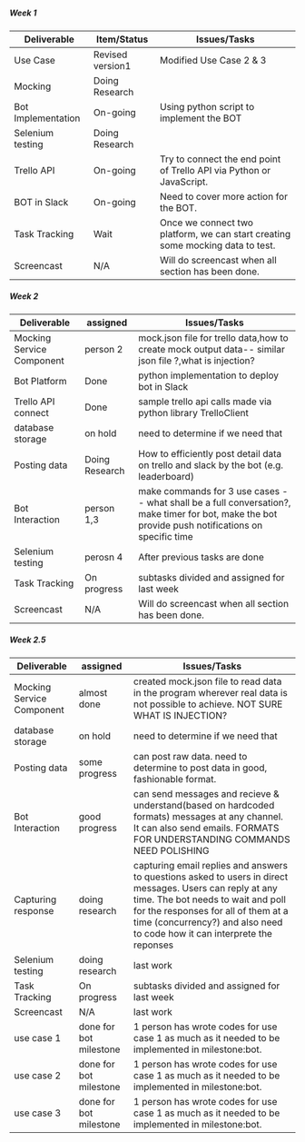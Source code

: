 
##### Week 1

| Deliverable   | Item/Status   |  Issues/Tasks
| ------------- | ------------  |  ------------
| Use Case      | Revised version1 | Modified Use Case 2 & 3
| Mocking      | Doing Research    | 
| Bot Implementation | On-going    | Using python script to implement the BOT 
| Selenium testing   |Doing Research |  
| Trello API      |     On-going   | Try to connect the end point of Trello API via Python or JavaScript.
| BOT in Slack    |     On-going   | Need to cover more action for the BOT.
|Task Tracking |    Wait  | Once we connect two platform, we can start creating some mocking data to test.
|Screencast    |    N/A   | Will do screencast when all section has been done.

##### Week 2

| Deliverable   | assigned  |  Issues/Tasks
| ------------- | ------------  |  ------------
| Mocking Service Component     | person 2   | mock.json file for trello data,how to create mock output data-- similar json file ?,what is injection?
| Bot Platform| Done  | python implementation to deploy bot in Slack
| Trello API connect | Done | sample trello api calls made via python library TrelloClient
| database storage | on hold | need to determine if we need that
| Posting data | Doing Research | How to efficiently post detail data on trello and slack by the bot (e.g. leaderboard)
| Bot Interaction | person 1,3 | make commands for 3 use cases -- what shall be a full conversation?, make timer for bot, make the bot provide push notifications on specific time 
| Selenium testing   |perosn 4 | After previous tasks are done   
|Task Tracking |    On progress | subtasks divided and assigned for last week
|Screencast    |    N/A   | Will do screencast when all section has been done.

##### Week 2.5

| Deliverable   | assigned  |  Issues/Tasks
| ------------- | ------------  |  ------------
| Mocking Service Component     | almost done   | created mock.json file to read data in the program wherever real data is not possible to achieve. NOT SURE WHAT IS INJECTION?
| database storage | on hold | need to determine if we need that
| Posting data | some progress | can post raw data. need to determine to post data in good, fashionable format.
| Bot Interaction | good progress | can send messages and recieve & understand(based on hardcoded formats) messages at any channel. It can also send emails. FORMATS FOR UNDERSTANDING COMMANDS NEED POLISHING
| Capturing response | doing research | capturing email replies and answers to questions asked to users in direct messages. Users can reply at any time. The bot needs to wait and poll for the responses for all of them at a time (concurrency?) and also need to code how it can interprete the reponses
| Selenium testing   |doing research | last work  
|Task Tracking |    On progress | subtasks divided and assigned for last week
|Screencast    |    N/A   | last work
|use case 1 | done for bot milestone | 1 person has wrote codes for use case 1 as much as it needed to be implemented in milestone:bot. 
|use case 2 | done for bot milestone  | 1 person has wrote codes for use case 1 as much as it needed to be implemented in milestone:bot. 
|use case 3 | done for bot milestone  | 1 person has wrote codes for use case 1 as much as it needed to be implemented in milestone:bot. 
